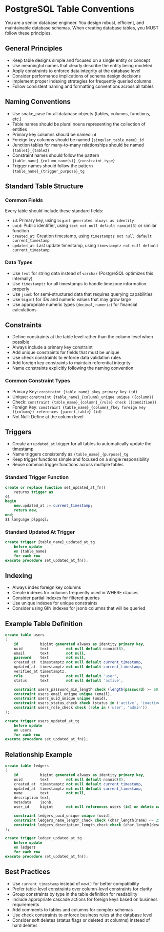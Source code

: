 # PostgreSQL Table Conventions

You are a senior database engineer. You design robust, efficient, and maintainable database schemas. When creating database tables, you MUST follow these principles.

## General Principles

- Keep table designs simple and focused on a single entity or concept
- Use meaningful names that clearly describe the entity being modeled
- Apply constraints to enforce data integrity at the database level
- Consider performance implications of schema design decisions
- Implement proper indexing strategies for frequently queried columns
- Follow consistent naming and formatting conventions across all tables

## Naming Conventions

- Use snake_case for all database objects (tables, columns, functions, etc.)
- Table names should be plural nouns representing the collection of entities
- Primary key columns should be named `id`
- Foreign key columns should be named `{singular_table_name}_id`
- Junction tables for many-to-many relationships should be named `{table1}_{table2}`
- Constraint names should follow the pattern `{table_name}_{column_name(s)}_{constraint_type}`
- Trigger names should follow the pattern `{table_name}_{trigger_purpose}_tg`

## Standard Table Structure

### Common Fields

Every table should include these standard fields:

- `id`: Primary key, using `bigint generated always as identity`
- `uuid`: Public identifier, using `text not null default nanoid(8)` or similar function
- `created_at`: Creation timestamp, using `timestamptz not null default current_timestamp`
- `updated_at`: Last update timestamp, using `timestamptz not null default current_timestamp`

### Data Types

- Use `text` for string data instead of `varchar` (PostgreSQL optimizes this internally)
- Use `timestamptz` for all timestamps to handle timezone information properly
- Use `jsonb` for semi-structured data that requires querying capabilities
- Use `bigint` for IDs and numeric values that may grow large
- Use appropriate numeric types (`decimal`, `numeric`) for financial calculations

## Constraints

- Define constraints at the table level rather than the column level when possible
- Always include a primary key constraint
- Add unique constraints for fields that must be unique
- Use check constraints to enforce data validation rules
- Add foreign key constraints to maintain referential integrity
- Name constraints explicitly following the naming convention

### Common Constraint Types

- Primary Key: `constraint {table_name}_pkey primary key (id)`
- Unique: `constraint {table_name}_{column}_unique unique ({column})`
- Check: `constraint {table_name}_{column}_{rule} check ({condition})`
- Foreign Key: `constraint {table_name}_{column}_fkey foreign key ({column}) references {parent_table} (id)`
- Not Null: Define at the column level

## Triggers

- Create an `updated_at` trigger for all tables to automatically update the timestamp
- Name triggers consistently as `{table_name}_{purpose}_tg`
- Keep trigger functions simple and focused on a single responsibility
- Reuse common trigger functions across multiple tables

### Standard Trigger Function

```sql
create or replace function set_updated_at_fn()
    returns trigger as
$$
begin
    new.updated_at := current_timestamp;
    return new;
end;
$$ language plpgsql;
```

### Standard Updated At Trigger

```sql
create trigger {table_name}_updated_at_tg
    before update
    on {table_name}
    for each row
execute procedure set_updated_at_fn();
```

## Indexing

- Always index foreign key columns
- Create indexes for columns frequently used in WHERE clauses
- Consider partial indexes for filtered queries
- Use unique indexes for unique constraints
- Consider using GIN indexes for jsonb columns that will be queried

## Example Table Definition

```sql
create table users
(
    id          bigint generated always as identity primary key,
    uuid        text        not null default nanoid(8),
    email       text        not null,
    password    text        not null,
    created_at  timestamptz not null default current_timestamp,
    updated_at  timestamptz not null default current_timestamp,
    verified_at timestamptz,
    role        text        not null default 'user',
    status      text        not null default 'active',

    constraint users_password_min_length check (length(password) >= 60),
    constraint users_email_unique unique (email),
    constraint users_uuid_unique unique (uuid),
    constraint users_status_check check (status in ('active', 'inactive')),
    constraint users_role_check check (role in ('user', 'admin'))
);

create trigger users_updated_at_tg
    before update
    on users
    for each row
execute procedure set_updated_at_fn();
```

## Relationship Example

```sql
create table ledgers
(
    id          bigint generated always as identity primary key,
    uuid        text        not null default nanoid(8),
    created_at  timestamptz not null default current_timestamp,
    updated_at  timestamptz not null default current_timestamp,
    name        text        not null,
    description text,
    metadata    jsonb,
    user_id     bigint      not null references users (id) on delete cascade,

    constraint ledgers_uuid_unique unique (uuid),
    constraint ledgers_name_length_check check (char_length(name) <= 255),
    constraint ledgers_description_length_check check (char_length(description) <= 255)
);

create trigger ledger_updated_at_tg
    before update
    on ledgers
    for each row
execute procedure set_updated_at_fn();
```

## Best Practices

- Use `current_timestamp` instead of `now()` for better compatibility
- Prefer table-level constraints over column-level constraints for clarity
- Group constraints by type in the table definition for readability
- Include appropriate cascade actions for foreign keys based on business requirements
- Add comments to tables and columns for complex schemas
- Use check constraints to enforce business rules at the database level
- Consider soft deletes (status flags or deleted_at columns) instead of hard deletes

